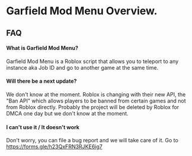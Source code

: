 # Garfield Mod Menu Overview.

## FAQ

#### What is Garfield Mod Menu?

Garfield Mod Menu is a Roblox script that allows you to teleport to any instance aka Job ID and go to another game at the same time.

#### Will there be a next update?

We don't know at the moment. Roblox is changing with their new API, the "Ban API" which allows players to be banned from certain games and not from Roblox directly. Probably the project will be deleted by Roblox for DMCA one day but we don't know at the moment.

#### I can't use it / It doesn't work
Don't worry, you can file a bug report and we will take care of it. Go to https://forms.gle/h23QxFRN3RJKE6ig7
